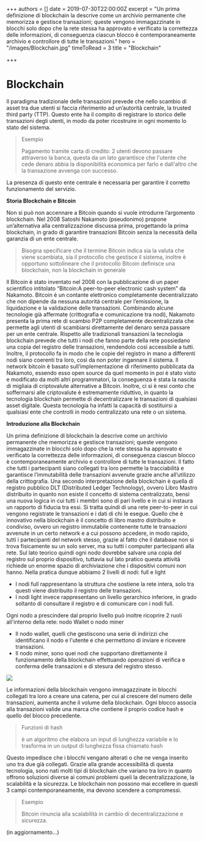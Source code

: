 +++
authors = []
date = 2019-07-30T22:00:00Z
excerpt = "Un prima definizione di blockchain la descrive come un archivio permanente che memorizza e gestisce transazioni; queste vengono immagazzinate in blocchi solo dopo che la rete stessa ha approvato e verificato la correttezza delle informazioni, di conseguenza ciascun blocco è contemporaneamente archivio e controllore di tutte le transazioni."
hero = "/images/Blockchain.jpg"
timeToRead = 3
title = "Blockchain"

+++
# Blockchain

Il paradigma tradizionale delle transazioni prevede che nello scambio di asset tra due utenti si faccia riferimento ad un’autorità centrale, la trusted third party (TTP). Questo ente ha il compito di registrare lo storico delle transazioni degli utenti, in modo da poter ricostruire in ogni momento lo stato del sistema.

> Esempio
>
> Pagamento tramite carta di credito: 2 utenti devono passare attraverso la banca, questa da un lato garantisce che l'utente che cede denaro abbia la disponibilità economica per farlo e dall'altro che la transazione avvenga con successo.

La presenza di questo ente centrale è necessaria per garantire il corretto funzionamento del servizio.

**Storia Blockchain e Bitcoin**

Non si può non accennare a Bitcoin quando si vuole introdurre l’argomento blockchain. Nel 2008 Satoshi Nakamoto (pseudonimo) propone un’alternativa alla centralizzazione discussa prima, progettando la prima blockchain, in grado di garantire transazioni Bitcoin senza la necessità della garanzia di un ente centrale.

> Bisogna specificare che il termine Bitcoin indica sia la valuta che viene scambiata, sia il protocollo che gestisce il sistema, inoltre è opportuno sottolineare che il protocollo Bitcoin definisce una blockchain, non la blockchain in generale

Il Bitcoin è stato inventato nel 2008 con la pubblicazione di un paper scientifico intitolato “Bitcoin:A peer-to-peer electronic cash system” da Nakamoto. Bitcoin è un contante elettronico completamente decentralizzato che non dipende da nessuna autorità centrale per l’emissione, la liquidazione e la validazione delle transazioni. Combinando alcune tecnologie già affermate (crittografia e comunicazione tra nodi), Nakamoto presenta la prima rete di scambio P2P completamente decentralizzata che permette agli utenti di scambiarsi direttamente del denaro senza passare per un ente centrale. Rispetto alle tradizionali transazioni la tecnologia blockchain prevede che tutti i nodi che fanno parte della rete possiedano una copia del registro delle transazioni, rendendolo così accessibile a tutti. Inoltre, il protocollo fa in modo che le copie del registro in mano a differenti nodi siano coerenti tra loro, così da non poter ingannare il sistema. Il network bitcoin è basato sull’implementazione di riferimento pubblicata da Nakamoto, essendo esso open source da quel momento in poi è stato visto e modificato da molti altri programmatori, la conseguenza è stata la nascita di migliaia di criptovalute alternative a Bitcoin. Inoltre, ci si è resi conto che soffermarsi alle criptovalute è estremamente riduttivo, in quanto la tecnologia blockchain permette di decentralizzare le transazioni di qualsiasi asset digitale. Questa tecnologia ha infatti la capacità di sostituirsi a qualsiasi ente che controlli in modo centralizzato una rete o un sistema.

**Introduzione alla Blockchain**

Un prima definizione di blockchain la descrive come un archivio permanente che memorizza e gestisce transazioni; queste vengono immagazzinate in blocchi solo dopo che la rete stessa ha approvato e verificato la correttezza delle informazioni, di conseguenza ciascun blocco è contemporaneamente archivio e controllore di tutte le transazioni. Il fatto che tutti i partecipanti siano collegati tra loro permette la tracciabilità e garantisce l’immutabilità delle transazioni avvenute grazie anche all’utilizzo della crittografia. Una secondo interpretazione della blockchain è quella di registro pubblico DLT (Distributed Ledger Technology), ovvero Libro Mastro distribuito in quanto non esiste il concetto di sistema centralizzato, bensì una nuova logica in cui tutti i membri sono di pari livello e in cui si instaura un rapporto di fiducia tra essi. Si tratta quindi di una rete peer-to-peer in cui vengono registrate le transazioni e i dati di chi le esegue. Quello che è innovativo nella blockchain è il concetto di libro mastro distribuito e condiviso, ovvero un registro immutabile contenente tutte le transazioni avvenute in un certo network e a cui possono accedere, in modo rapido, tutti i partecipanti del network stesso, grazie al fatto che il database non si trova fisicamente su un solo server, ma su tutti i computer partecipanti alla rete. Sul lato teorico quindi ogni nodo dovrebbe salvare una copia del registro sul proprio dispositivo, tuttavia sul lato pratico questa attività richiede un enorme spazio di archiviazione che i dispositivi comuni non hanno. Nella pratica dunque abbiamo 2 livelli di nodi: full e light

* I nodi full rappresentano la struttura che sostiene la rete intera, solo tra questi viene distribuito il registro delle transazioni.
* I nodi light invece rappresentano un livello gerarchico inferiore, in grado soltanto di consultare il registro e di comunicare con i nodi full.

Ogni nodo a prescindere dal proprio livello può inoltre ricoprire 2 ruoli all'interno della rete: nodo Wallet o nodo miner

* Il nodo wallet, quelli che gestiscono una serie di indirizzi che identificano il nodo e l'utente e che permettono di inviare e ricevere transazioni.
* Il nodo miner, sono quei nodi che supportano direttamente il funzionamento della blockchain effettuando operazioni di verifica e conferma delle transazioni e di stesura del registro stesso.

![](/images/levels-of-distribution.png)

Le informazioni della blockchain vengono immagazzinate in blocchi collegati tra loro a creare una catena, per cui al crescere del numero delle transazioni, aumenta anche il volume della blockchain. Ogni blocco associa alla transazioni valide una marca che contiene il proprio codice hash e quello del blocco precedente.

> Funzioni di hash
>
> è un algoritmo che elabora un input di lunghezza variabile e lo trasforma in un output di lunghezza fissa chiamato hash

Questo impedisce che i blocchi vengano alterati o che ne venga inserito uno tra due già collegati. Grazie alla grande accessibilità di questa tecnologia, sono nati molti tipi di blockchain che variano tra loro in quanto offrono soluzioni diverse ai comuni problemi queli la decentralizzazione, la scalabilità e la sicurezza. Le blockchain non possono mai eccellere in questi 3 campi contemporaneamente, ma devono scendere a compromessi.

> Esempio
>
> Bitcoin rinuncia alla scalabilità in cambio di decentralizzazione e sicurezza.

(in aggiornamento...)